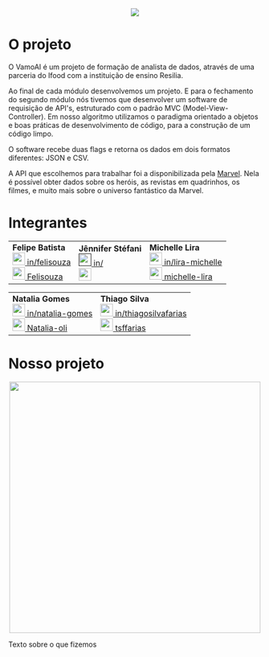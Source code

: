 <center>
<img src = "capa.jpg">
</center>

# O projeto

O VamoAI é um projeto de formação de analista de dados, através de uma parceria do Ifood com a instituição de ensino Resilia.  

Ao final de cada módulo desenvolvemos um projeto. E para o fechamento do segundo módulo nós tivemos que desenvolver um software de requisição de API's, estruturado com o padrão MVC (Model-View-Controller). Em nosso algoritmo utilizamos o paradigma orientado a objetos e boas práticas de desenvolvimento de código, para a construção de um código limpo.

O software recebe duas flags e retorna os dados em dois formatos diferentes: JSON e CSV.

A API que escolhemos para trabalhar foi a disponibilizada pela [Marvel](https://developer.marvel.com/). Nela é possível obter dados sobre os heróis, as revistas em quadrinhos, os filmes, e muito mais sobre o universo fantástico da Marvel.


# Integrantes

<center>
<table>
<tr>
<td><b>Felipe Batista</b><br>
<a href="https://www.linkedin.com/in/felisouza/"><image src="./imagens/linkedIN.svg" width="25"/></a><a href = "https://www.linkedin.com/in/felisouza/"> in/felisouza </a>
<br>
<a href="https://github.com/Felisouza"><image src="./imagens/github-icon.svg" width="25"/></a><a href="https://github.com/Felisouza"> Felisouza</a>

<td><b>Jênnifer Stéfani</b>
<br>
<a href=""><image src="./imagens/linkedIN.svg" width="25"/></a><a href = ""> in/ </a>
<br>
<a href="https://github.com/Felisouza"><image src="./imagens/github-icon.svg" width="25"/></a><a href=""></a>

<td><b>Michelle Lira</b>
<br>
<a href="https://www.linkedin.com/in/lira-michelle/"><image src="./imagens/linkedIN.svg" width="25"/></a><a href = "https://www.linkedin.com/in/lira-michelle/"> in/lira-michelle </a>
<br>
<a href="https://github.com/michelle-lira"><image src="./imagens/github-icon.svg" width="25"/></a><a href="https://github.com/michelle-lira"> michelle-lira</a>
</td>
</table>


<table>
<td><b>Natalia Gomes </b>
<br>
<a href="https://www.linkedin.com/in/natalia-gomes-4542781b1"><image src="./imagens/linkedIN.svg" width="25"/></a><a href = "https://www.linkedin.com/in/natalia-gomes-4542781b1"> in/natalia-gomes</a>
<br>
<a href="https://github.com/Natalia-oli"><image src="./imagens/github-icon.svg" width="25"/></a><a href="https://github.com/Natalia-oli"> Natalia-oli</a>
<br>
<td><b>Thiago Silva</b>
<br>
<a href="https://www.linkedin.com/in/thiagosilvafarias/"><image src="./imagens/linkedIN.svg" width="25"/></a><a href = "https://www.linkedin.com/in/thiagosilvafarias/"> in/thiagosilvafarias</a>
<br>
<a href="https://github.com/tsffarias"><image src="./imagens/github-icon.svg" width="25"/></a><a href="https://github.com/tsffarias"> tsffarias</a>
	</table>
		</center>
		
		
# Nosso projeto

<center>
<img src = 'fluxograma.jpg' width=500>
</center>

Texto sobre o que fizemos